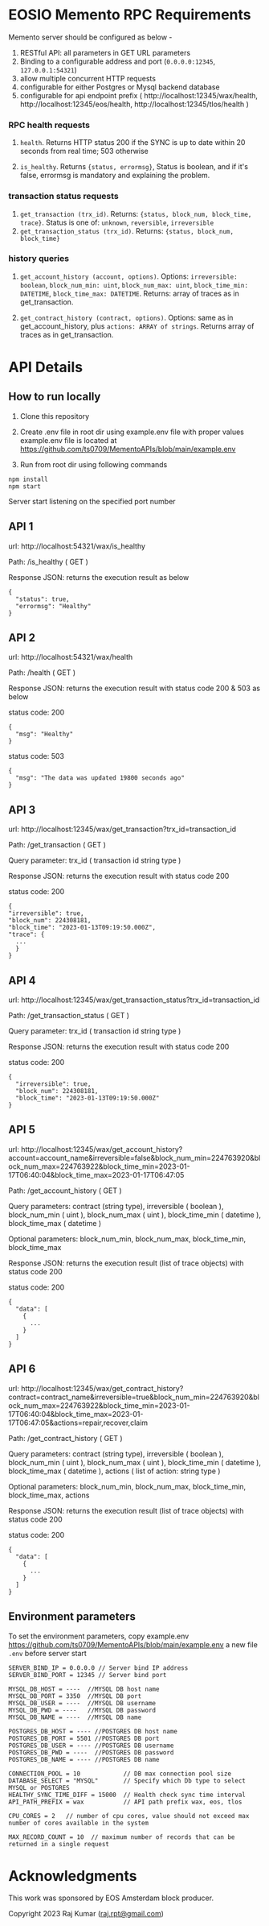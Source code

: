 # EOSIO Memento RPC Requirements

Memento server should be configured as below -

1. RESTful API: all parameters in GET URL parameters
2. Binding to a configurable address and port (`0.0.0.0:12345`, `127.0.0.1:54321`)
3. allow multiple concurrent HTTP requests
4. configurable for either Postgres or Mysql backend database
5. configurable for api endpoint prefix ( http://localhost:12345/wax/health, http://localhost:12345/eos/health, http://localhost:12345/tlos/health )

### RPC health requests

1. `health`. Returns HTTP status 200 if the SYNC is up to date within 20 seconds from real time; 503 otherwise

2. `is_healthy`. Returns `{status, errormsg}`, Status is boolean, and if it's false, errormsg is mandatory and explaining the problem.

### transaction status requests

1. `get_transaction (trx_id)`. Returns: `{status, block_num, block_time, trace}`. Status is one of: `unknown`, `reversible`, `irreversible`
2. `get_transaction_status (trx_id)`. Returns: `{status, block_num, block_time}`

### history queries

1. `get_account_history (account, options)`. Options: `irreversible: boolean`, `block_num_min: uint`,
`block_num_max: uint`, `block_time_min: DATETIME`, `block_time_max: DATETIME`. Returns: array of traces as in get_transaction.

2. `get_contract_history (contract, options)`. Options: same as in get_account_history, plus `actions: ARRAY of strings`.
Returns array of traces as in get_transaction.

# API Details

## How to run locally

1. Clone this repository
1. Create .env file in root dir using example.env file with proper values
example.env file is located at https://github.com/ts0709/MementoAPIs/blob/main/example.env

1. Run from root dir using following commands

```
npm install
npm start

```

Server start listening on the specified port number

## API 1
url: http://localhost:54321/wax/is_healthy

Path: /is_healthy ( GET )

Response JSON: returns the execution result as below

```
{
  "status": true,
  "errormsg": "Healthy"
}
```

## API 2
url: http://localhost:54321/wax/health

Path: /health ( GET )

Response JSON: returns the execution result with status code 200 & 503 as below

status code: 200

```
{
  "msg": "Healthy"
}
```

status code: 503

```
{
  "msg": "The data was updated 19800 seconds ago"
}
```

## API 3
url: http://localhost:12345/wax/get_transaction?trx_id=transaction_id

Path: /get_transaction ( GET )

Query parameter: trx_id ( transaction id string type )

Response JSON: returns the execution result with status code 200

status code: 200

```
{
"irreversible": true,
"block_num": 224308181,
"block_time": "2023-01-13T09:19:50.000Z",
"trace": {
  ...
  }
}
```

## API 4
url: http://localhost:12345/wax/get_transaction_status?trx_id=transaction_id

Path: /get_transaction_status ( GET )

Query parameter: trx_id ( transaction id string type )

Response JSON: returns the execution result with status code 200

status code: 200

```
{
  "irreversible": true,
  "block_num": 224308181,
  "block_time": "2023-01-13T09:19:50.000Z"
}
```

## API 5
url: http://localhost:12345/wax/get_account_history?account=account_name&irreversible=false&block_num_min=224763920&block_num_max=224763922&block_time_min=2023-01-17T06:40:04&block_time_max=2023-01-17T06:47:05

Path: /get_account_history ( GET )

Query parameters: contract (string type), irreversible ( boolean ), block_num_min ( uint ), block_num_max ( uint ), block_time_min ( datetime ), block_time_max ( datetime )

Optional parameters: block_num_min, block_num_max, block_time_min, block_time_max

Response JSON: returns the execution result (list of trace objects) with status code 200

status code: 200

```
{
  "data": [
    {
      ...
    }
  ]
}
```

## API 6
url: http://localhost:12345/wax/get_contract_history?contract=contract_name&irreversible=true&block_num_min=224763920&block_num_max=224763922&block_time_min=2023-01-17T06:40:04&block_time_max=2023-01-17T06:47:05&actions=repair,recover,claim

Path: /get_contract_history ( GET )

Query parameters: contract (string type), irreversible ( boolean ), block_num_min ( uint ), block_num_max ( uint ), block_time_min ( datetime ), block_time_max ( datetime ), actions ( list of action: string type )

Optional parameters: block_num_min, block_num_max, block_time_min, block_time_max, actions

Response JSON: returns the execution result (list of trace objects) with status code 200

status code: 200

```
{
  "data": [
    {
      ...
    }
  ]
}
```

## Environment parameters
To set the environment parameters, copy example.env https://github.com/ts0709/MementoAPIs/blob/main/example.env a new file `.env` before server start

```
SERVER_BIND_IP = 0.0.0.0 // Server bind IP address
SERVER_BIND_PORT = 12345 // Server bind port

MYSQL_DB_HOST = ----  //MYSQL DB host name
MYSQL_DB_PORT = 3350  //MYSQL DB port
MYSQL_DB_USER = ----  //MYSQL DB username
MYSQL_DB_PWD = ----   //MYSQL DB password
MYSQL_DB_NAME = ----  //MYSQL DB name

POSTGRES_DB_HOST = ---- //POSTGRES DB host name
POSTGRES_DB_PORT = 5501 //POSTGRES DB port
POSTGRES_DB_USER = ---- //POSTGRES DB username
POSTGRES_DB_PWD = ----  //POSTGRES DB password
POSTGRES_DB_NAME = ---- //POSTGRES DB name

CONNECTION_POOL = 10            // DB max connection pool size
DATABASE_SELECT = "MYSQL"       // Specify which Db type to select MYSQL or POSTGRES
HEALTHY_SYNC_TIME_DIFF = 15000  // Health check sync time interval
API_PATH_PREFIX = wax           // API path prefix wax, eos, tlos

CPU_CORES = 2   // number of cpu cores, value should not exceed max number of cores available in the system

MAX_RECORD_COUNT = 10  // maximum number of records that can be returned in a single request

```

# Acknowledgments
This work was sponsored by EOS Amsterdam block producer.

Copyright 2023 Raj Kumar (raj.rpt@gmail.com)

